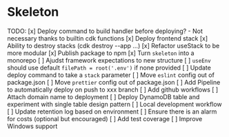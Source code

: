 # Skeleton

TODO:
[x] Deploy command to build handler before deploying? - Not necessary thanks to builtin cdk functions
[x] Deploy frontend stack
[x] Ability to destroy stacks (cdk destroy --app ...)
[x] Refactor useStack to be more modular
[x] Publish package to npm
[x] Turn `skeleton` into a monorepo
[ ] Ajudst framework expectations to new structure
[ ] `useEnv` should use default `filePath = root('.env')` if none provided
[ ] Update deploy command to take a `stack` parameter
[ ] Move `eslint` config out of package.json
[ ] Move `prettier` config out of package.json
[ ] Add Pipeline to automatically deploy on push to xxx branch
[ ] Add github workflows
[ ] Attach domain name to deployment
[ ] Deploy DynamoDB table and experiment with single table design pattern
[ ] Local development workflow
[ ] Update retention log based on environment
[ ] Ensure there is an alarm for costs (optional but encouraged)
[ ] Add test coverage
[ ] Improve Windows support
